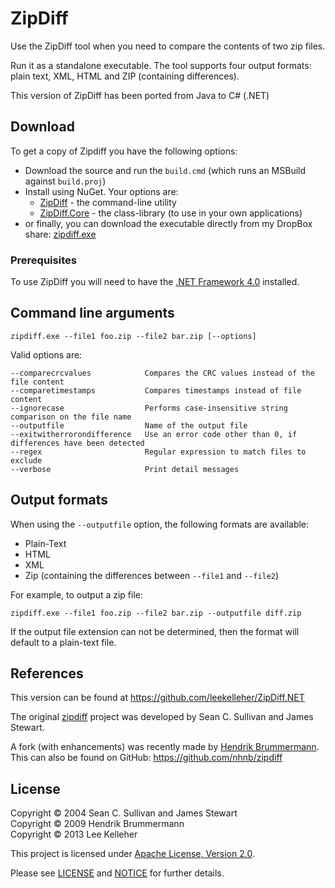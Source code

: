 # ZipDiff

Use the ZipDiff tool when you need to compare the contents of two zip files.

Run it as a standalone executable. The tool supports four output formats: plain text, XML, HTML and ZIP (containing differences).

This version of ZipDiff has been ported from Java to C# (.NET)

## Download

To get a copy of Zipdiff you have the following options:

* Download the source and run the `build.cmd` (which runs an MSBuild against `build.proj`)
* Install using NuGet. Your options are:
  * [ZipDiff](https://nuget.org/packages/ZipDiff/) - the command-line utility
  * [ZipDiff.Core](https://nuget.org/packages/ZipDiff.Core/) - the class-library (to use in your own applications)
* or finally, you can download the executable directly from my DropBox share: [zipdiff.exe](https://dl.dropboxusercontent.com/u/3504568/Projects/OSS/ZipDiff/zipdiff.exe)

### Prerequisites

To use ZipDiff you will need to have the [.NET Framework 4.0](http://www.microsoft.com/en-GB/download/details.aspx?id=17851) installed.

## Command line arguments

	zipdiff.exe --file1 foo.zip --file2 bar.zip [--options]

Valid options are:

	--comparecrcvalues            Compares the CRC values instead of the file content
	--comparetimestamps           Compares timestamps instead of file content
	--ignorecase                  Performs case-insensitive string comparison on the file name
	--outputfile                  Name of the output file
	--exitwitherrorondifference   Use an error code other than 0, if differences have been detected
	--regex                       Regular expression to match files to exclude
	--verbose                     Print detail messages

## Output formats

When using the `--outputfile` option, the following formats are available:

* Plain-Text
* HTML
* XML
* Zip (containing the differences between `--file1` and `--file2`)

For example, to output a zip file:

	zipdiff.exe --file1 foo.zip --file2 bar.zip --outputfile diff.zip

If the output file extension can not be determined, then the format will default to a plain-text file.

## References
This version can be found at https://github.com/leekelleher/ZipDiff.NET

The original [zipdiff](http://zipdiff.sourceforge.net/) project was developed by Sean C. Sullivan and James Stewart.

A fork (with enhancements) was recently made by [Hendrik Brummermann](https://github.com/nhnb). This can also be found on GitHub: https://github.com/nhnb/zipdiff

## License
Copyright &copy; 2004 Sean C. Sullivan and James Stewart<br/>
Copyright &copy; 2009 Hendrik Brummermann<br/>
Copyright &copy; 2013 Lee Kelleher<br/>

This project is licensed under [Apache License, Version 2.0](http://www.apache.org/licenses/LICENSE-2.0).

Please see [LICENSE](LICENSE.txt) and [NOTICE](NOTICE.txt) for further details.
